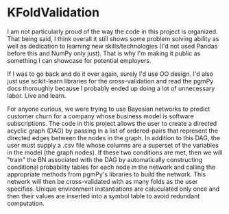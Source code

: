 # KFoldValidation

I am not particularly proud of the way the code in this project is organized.  That being said, I think overall it still shows some problem solving ability as well as dedication to learning new skills/technologies (I'd not used Pandas before this and NumPy only just).  That is why I'm making it public as something I can showcase for potential employers.  

If I was to go back and do it over again, surely I'd use OO design. I'd also just use scikit-learn libraries for the cross-validation and read the pgmPy docs thoroughly because I probably ended up doing a lot of unnecessary labor.  Live and learn.

For anyone curious, we were trying to use Bayesian networks to predict customer churn for a company whose business model is software subscriptions.  The code in this project allows the user to create a directed acyclic graph (DAG) by passing in a list of ordered-pairs that represent the directed edges between the nodes in the graph.  In addition to this DAG, the user must supply a .csv file whose columns are a superset of the variables in the model (the graph nodes).  If these two conditions are met, then we will "train" the BN associated with the DAG by automatically constructing conditional probability tables for each node in the network and calling the appropriate methods from pgmPy's libraries to build the network.  This network will then be cross-validated with as many folds as the user specifies.  Unique environment instantiations are caluculated only once and then their values are inserted into a symbol table to avoid redundant computation.
